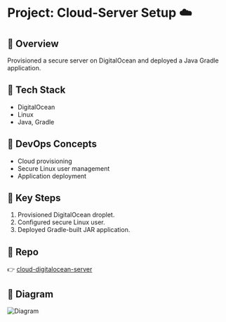 # Project: Cloud-Server Setup ☁️

## 🔹 Overview
Provisioned a secure server on DigitalOcean and deployed a Java Gradle application.

## 🔹 Tech Stack
- DigitalOcean  
- Linux  
- Java, Gradle  

## 🔹 DevOps Concepts
- Cloud provisioning  
- Secure Linux user management  
- Application deployment  

## 🔹 Key Steps
1. Provisioned DigitalOcean droplet.  
2. Configured secure Linux user.  
3. Deployed Gradle-built JAR application.  

## 🔹 Repo
👉 [cloud-digitalocean-server](https://github.com/<your-username>/cloud-digitalocean-server)

## 🔹 Diagram
![Diagram](../assets/cloud-server-setup.png)  
